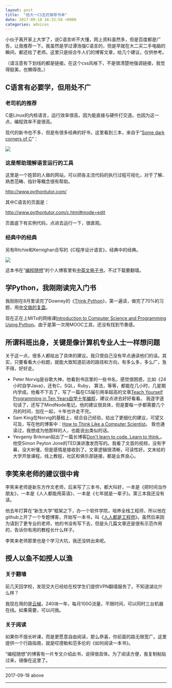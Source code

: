 ```yaml
---
layout: post
title:  "给大一CS生的推荐书单"
date: 2017-09-18 16:33:58 +0800
categories: advices
---
```


小伙子离开家上大学了，说C语言听不大懂，网上资料虽然多，但是百度都是广告，让我推荐一下。我虽然是学过谭浩强C语言的，但是早就在大二买二手电脑的瞬间，都还给了老师。这里只是综合牛人们的博客文章，给几个建议，仅供参考。

（请注意有下划线的都是链接。在这个css风格下，不是很清楚地强调链接，我觉得挺美，也懒得改。）

## C语言有必要学，但用处不广

### 老司机的推荐

C是Linux的内核语言，运行效率很高，因为能直接与硬件打交道。也因为这一点，编程效率不是很高。

现代的新书也不多，但是有很多经典的好书，这里看到三本，来自于“[Some dark corners of C](https://docs.google.com/presentation/d/1h49gY3TSiayLMXYmRMaAEMl05FaJ-Z6jDOWOz3EsqqQ/edit#slide=id.gaf9c6eef_016)”：

![](https://ws3.sinaimg.cn/large/006tKfTcgy1fjntdkpno9j310y0qme4i.jpg)

### 这是帮助理解语言运行的工具

这里是一个姓郭的人做的网站，可以把各主流代码的执行过程可视化，对于了解、熟悉范畴、指针等概念很有帮助。

http://www.pythontutor.com/

其中C语言的页面是：

http://www.pythontutor.com/c.html#mode=edit

页面底下有实例代码，点进去运行一下，很直观。

### 经典中的经典

另有Ritchie和Kernighan合写的《C程序设计语言》，经典中的经典。

![](https://ws2.sinaimg.cn/large/006tNc79gy1fjqa5z643vj310a0sc1kx.jpg)

这本书在“[编程随想](https://program-think.blogspot.com/)”的个人博客里有[中英文电子书](https://github.com/programthink/books)，不过下载要翻墙。

## 学Python，我刚刚读完入门书

我刚刚在8月里读完了Downey的《[Think Python](http://greenteapress.com/thinkpython2/html/index.html)》，第一遍读，做完了70%的习题，用[中文做的复盘](https://john-qu.github.io/learn-to-think-python)。

现在正在上MITx的网络课[Introduction to Computer Science and Programming Using Python](https://courses.edx.org/courses/course-v1:MITx+6.00.1x+2T2017_2/course/#block-v1:MITx+6.00.1x+2T2017_2+type@chapter+block@0de4fecc5a9a4749923133fcf4de181f)。由于是第一次用MOOC工具，还没有找到节奏感。

## 所谓科班出身，关键是像计算机专业人士一样想问题

关于这一点，很多人都给出了具体的建议。我只恨自己没有早点通读他们的话。其实，只要看看大小标题，就能大致知道前进的路径和方向，有多么多，多么广，急不得，好好走。

* Peter Norvig是谷歌大神，他看到书店里的一些书名，感觉很困惑，比如《24小时自学Java》，还有C，SQL，Ruby， 算法，等等，都能在几小时，几星期内学成。他看不下去了，写了一篇在CS届引用率超高的文章[Teach Yourself Programming in Ten Years自学十年编程](http://norvig.com/21-days.html)，建议点进去好好看看。 我逐字逐句读了，还写了MindNode笔记。他的建议很具体，但是要每一步都需要几个月的时间，加在一起，十年也许走不完。
* Sam King在Norvig的基础上，结合自己经验，给出了更细化的建议，可望又可及，写在他的博客中：[How to Think Like a Computer Scientist](https://samking.org/summer-2013/musings/how-to-think-like-a-computer-scientist)。 我也通读过，我想成为他那样的人，也能说出类似的话。
* Yevgeniy Brikman贴出了一篇长博客[Don't learn to code. Learn to think.](http://www.ybrikman.com/writing/2014/05/19/dont-learn-to-code-learn-to-think/)。他受Simon Peyton Jone的TED演讲激发而写的。我看了文首的视频，没有字幕，没大听懂，但是感情是接收到了。文章逻辑很清晰，可读性好。文末给的大学开放课程，线上教程，社区和俱乐部链接，都是业界良心。

## 李笑来老师的建议很中肯

李笑来老师是新东方作文老师，后来写了三本书，都大叫好，一本是《把时间当作朋友》，一本是《人人都能用英语》，一本是《七年就是一辈子》。第三本我还没有读。

他去年打算在“新生大学”框架之下，办一个软件学院，培养全栈工程师，所以他在github上开了一个专题博客，开始写一本书，叫《[人人都是工程师](http://lixiaolai.com/2016/06/12/makecs-preface/)》。虽然后来因为请到了更专业的老师，他的书没有写下去，但是头几篇文章还是很有示范作用的，告诉你有用的教程长什么样子。

李笑来老师那里也是个学习大坑，我还没转出来呢。

## 授人以鱼不如授人以渔

### 关于翻墙

前几天回学校，发现交大已经给在校学生们提供VPN翻墙服务了。不知道湖北什么样？

我现在用的是[云梯](https://www.yuntimacweb.com/)，240块一年，每月100G流量，不限时间，可以同时三台机器在线。如果需要，可以问我。

### 关于阅读

如果你不擅长听课，而是更愿意自由阅读，那么恭喜，你前面的路无限宽广。这里提供一个行路指南，就是哎德勒和范多伦的《如何阅读一本书》。

“编程随想”的博客有一片专文介绍此书，说得很具体。为了阅读方便，我复制粘贴过来，镜像在这里了。

---

2017-09-18 above

----

